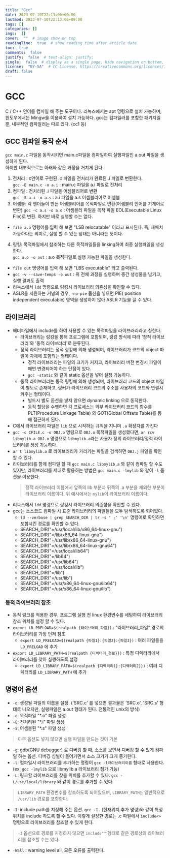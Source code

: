 ```yaml
---
title: "Gcc"
date: 2023-07-10T22:13:06+09:00
lastmod: 2023-07-10T22:13:06+09:00
tags: []
categories: []
imgs:  []
cover:  ""  # image show on top
readingTime:  true  # show reading time after article date
toc:  true
comments:  false
justify:  false  # text-align: justify;
single:  false  # display as a single page, hide navigation on bottom, like as about page.
license:  "BY-SA"  # CC License, https://creativecommons.org/licenses/?lang=ko
draft: false
---
```

# GCC
C / C++ 언어를 컴파일 해 주는 도구이다. 리눅스에서는 apt 명령으로 설치 가능하며, 윈도우에서는 Mingw을 이용하여 설치 가능하다.
gcc는 컴파일러를 포함한 패키지일 뿐, 내부적인 컴파일러는 따로 있다. (cc1 등)

## GCC 컴파일 동작 순서
`gcc main.c` 파일을 동작시키면 main.c파일을 컴파일하여 실행파일인 a.out 파일을 생성하게 된다.  
하지만 내부적으로는 아래와 같은 과정을 거치게 된다. 
1. 전처리 : c언어로 구현된 .c 파일을 전처리가 완료된 .i 파일로 변환한다.   
`gcc -E main.c -o a.i` : main.c 파일을 a.i 파일로 전처리
2. 컴파일 : 전처리된 .i 파일을 어셈블리어로 변환   
`gcc -S a.i -o a.s` : a.i 파일을 a.s 어셈블리어로 어셈블
3. 어셈블: 각 벤더들이 만든 어셈블리어를 목적파일로 변환(어셈블리 언어를 기계어로 변환)
`gcc -c a.s -o a.o` : 어셈블리 파일을 목적 파일 EOL(Executable Linux File)로 변환. 하지만 바로 실행할 수는 없다. 
  - `file a.o` 명령어를 입력 해 보면 "LSB relocatable" 이라고 표시된다. 즉, 재배치 가능하다는 의미로, 실행 할 수 있는 상태는 아니라는 뜻이다. 
4. 링킹: 목적파일에서 참조하는 다른 목적파일들을 linking하여 최종 실행파일을 생성한다.  
`gcc a.o -o out` : a.o 목적파일로 실행 가능한 파일을 생성한다.
- `file out` 명령어를 입력 해 보면 "LBS executable" 라고 출력된다.
- `gcc -v --save-temps -o out` : 위 전체 과정을 실행하며 중간 생성물을 남기고, 실행 결과도 출력
- 리눅스에서 `ldd` 명령으로 링킹시 라이브러리 의존성을 확인할 수 있다.
- ASLR을 지원하는 커널의 경우, `-no-pie` 옵션을 넣으면 PIE( position independent executable) 영역을 생성하지 않아 ASLR 기능을 끌 수 있다.


## 라이브러리
- 헤더파일에서 include를 하여 사용할 수 있는 목적파일을 라이브러리라고 칭한다. 
  - 라이브러리는 링킹을 통해 프로그램에 포함되며, 링킹 방식에 따라 '정적 라이브러리'와 '동적 라이브러리'로 분류된다.
  - 정적 라이브러리는 정적 링킹에 의해 생성되며, 라이브러리가 코드의 object 파일이 자체에 포함되는 형태이다.
    - 정적 라이브러리는 파일의 크기가 커지고, 라이브러리 버전 변경시 파일이 매번 변경되어야 하는 단점이 있다.
    - `gcc -static` 와 같이 static 옵션을 넣어 설정 가능하다.
  - 동적 라이브러리는 동적 링킹에 의해 생성되며, 라이브러리 코드의 object 파일이 별도로 존재하고, 링커가 라이브러리 코드의 주소를  사용자의 코드와 연결시켜주는 형태이다.
    - 빌드시 별도 옵션을 넣지 않으면 dynamic linking 으로 동작한다.
    - 동적 할당을 수행하면 각 프로세스는 외부 라이브러리 코드의 함수를 PLT(Procedure Linkage Table) 와 GOT(Global Offsets Table)를 통해 접근하게 된다.
- C에서 라이브러리 파일은 `lib` 으로 시작하는 규칙을 지니며 `.a` 확장자를 가진다
- `gcc -c CFILE.c -o OBJ.o` 명령으로 `OBJ.o` 목적파일을 생성했다면, `ar rcv libmylib.a OBJ.o` 명령으로 `libmylib.a`라는 사용자 정의 라이브러리/정적 라이브러리를 생성 가능하다. 
- `ar t libmylib.a` 로 라이브러리가 가리키는 파일을 검색하면 `OBJ.j` 파일을 확인할 수 있다. 
- 라이브러리를 함께 컴파일 할 때 `gcc main.c libmylib.a` 와 같이 컴파일 할 수도 있지만, 라이브러리를 제대로 활용하는 방법은 `gcc main.c -lmylib` 와 같이 `-l` 옵션을 이용한다.   
  > 정적 라이브러리 이름에서 앞쪽의 lib 부분과 뒤쪽의 .a 부분을 제외한 부분이 라이브러리 이름이다. 
  > 위 예시에서는 `mylib`이 라이브러리 이름이다.
- 리눅스에서 `ldd` 명령으로 링킹시 라이브러리 의존성을 확인할 수 있다.
- gcc는 소스코드 컴파일 시 표준 라이브러리의 파일들을 모두 탐색하도록 되어있다.
  - `ld --verbose | grep SEARCH_DIR | tr -s ' ;' '\n'` 명령어로 확인하면 포함시킨 경로를 확인할 수 있다.
  - SEARCH_DIR("=/usr/local/lib/x86_64-linux-gnu")
  - SEARCH_DIR("=/lib/x86_64-linux-gnu")
  - SEARCH_DIR("=/usr/lib/x86_64-linux-gnu")
  - SEARCH_DIR("=/usr/lib/x86_64-linux-gnu64")
  - SEARCH_DIR("=/usr/local/lib64")
  - SEARCH_DIR("=/lib64")
  - SEARCH_DIR("=/usr/lib64")
  - SEARCH_DIR("=/usr/local/lib")
  - SEARCH_DIR("=/lib")
  - SEARCH_DIR("=/usr/lib")
  - SEARCH_DIR("=/usr/x86_64-linux-gnu/lib64")
  - SEARCH_DIR("=/usr/x86_64-linux-gnu/lib")

### 동적 라이브러리 참조
- 동적 링크를 적용한 경우, 프로그램 실행 전 linux 환경변수를 세팅하여 라이브러리 참조 위치를 설정 할 수 있다.
- `export LD_PRELOAD=$(realpath {라이브러리_파일})` : "라이브러리_파일" 경로의 라이브러리를 가장 먼저 참조
  - `export LD_PRELOAD=$(realpath {파일1}:{파일2}:{파일3})` : 여러 파일들을 `LD_PRELOAD` 에 추가
- `export LD_LIBRARY_PATH=$(realpath {디렉터리_경로}})` : 특정 디렉터리에서 라이브러리를 찾아 실행하도록 설정
  - `export LD_LIBRARY_PATH=$(realpath {디렉터리1}:{디렉터리2}})` : 여러 디렉터리를 `LD_LIBRARY_PATH` 에 추가

## 명령어 옵션
- `-o`: 생성될 파일의 이름을 설정. ('SRC.c' 를 넣으면 결과물은 'SRC.o', 'SRC.s' 형태로 나오지만, 실팽파일은 a.out 형태가 된다. 전통적인 unix의 방식)
- `-c`: 목적파일 "*.o" 파일 생성
- `-E`: 전처리된 "*.i" 파일 생성
- `-S`: 어셈블된 "*.s" 파일 생성

> 아무 옵션도 넣지 않으면 실행 파일을 만드는 것이 기본

- `-g`: gdb(GNU debugger) 로 디버깅 할 때, 소스를 보면서 디버깅 할 수 있게 컴파일 하는 옵션. 디버깅 심벌이 들어가면서 소스 크기가 크게 증가한다.
- `-l`: 컴파일시 라이브러리를 추가하는 명령어 `gcc -l라이브러리이름` 형태로 사용한다. (ex: `gcc -lmylib` 으로 libmylib.a 라이브러리 첨가 가능)
- `-L`: 링크할 라이브러리를 찾을 위치를 추가할 수 있다. `gcc -L/usr/local/library` 와 같이 경로를 추가할 수 있다.
 > `LIBRARY_PATH` 환경변수를 참조하도록 되어있으며, `LIBRARY_PATH는` 일반적으로 `/usr/lib` 경로를 포함한다. 
- `-I`: include path를 지정해 주는 옵션. `gcc -I.` (현재위치 추가 명령)와 같이 특정 위치를 include 하도록 할 수 있다. 이렇게 설정한 경로는 .c 파일에서 `include<>` 명령으로 라이브러리를 참조할 수 있게 한다. 
 > `-I` 옵션으로 경로를 지정하지 않으면 `include""` 형태로 같은 경로상의 라이브러리를 참조할 수는 있다.
 - `-Wall` : warning level all, 모든 오류를 출력한다.